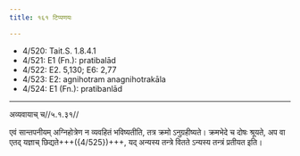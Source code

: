 ```yaml
---
title: १६१ टिप्पणयः

---
```

- 4/520: Tait.S. 1.8.4.1
- 4/521: E1 (Fn.): pratibalād
- 4/522: E2. 5,130; E6: 2,77
- 4/523: E2: agnihotram anagnihotrakāla
- 4/524: E1 (Fn.): pratibanlād

____________________________________________


अव्यवायाच् च//५.१.३१//

एवं सान्तपनीयम् अग्निहोत्रेण न व्यवहितं भविष्यतीति, तत्र क्रमो ऽनुग्रहीष्यते। क्रमभेदे च दोषः श्रूयते, अप वा एतद् यज्ञाच् छिद्यते+++({4/525})+++, यद् अन्यस्य तन्त्रे वितते ऽन्यस्य तन्त्रं प्रतीयत इति।